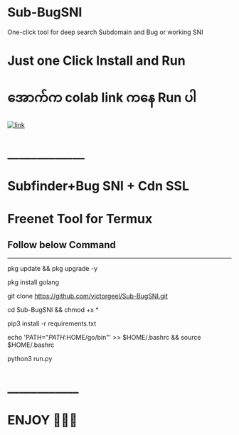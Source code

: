 # Sub-BugSNI
One-click tool for deep search Subdomain and Bug or working SNI


#   Just one Click Install and Run

#   အောက်က colab link ကနေ Run ပါ


[![link](https://colab.research.google.com/assets/colab-badge.svg)](https://colab.research.google.com/github/victorgeel/Sub-BugSNI/blob/main/Bugscanner.ipynb)


# _____________

# Subfinder+Bug SNI + Cdn SSL

# Freenet Tool for Termux


## Follow below Command
________________


pkg update && pkg upgrade -y

pkg install golang

git clone https://github.com/victorgeel/Sub-BugSNI.git

cd Sub-BugSNI && chmod +x *


pip3 install -r requirements.txt

echo 'PATH="$PATH:$HOME/go/bin"' >> $HOME/.bashrc && source $HOME/.bashrc


python3 run.py

# ____________

# ENJOY 🍭🍭💟

